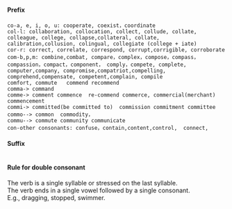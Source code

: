 #### Prefix 
```
co-a, e, i, o, u: cooperate, coexist，coordinate
col-l: collaboration, collocation, collect, collude, collate, colleague, college, collapse,collateral, collate, calibration,collusion, colingual, collegiate (college + iate)
cor-r: correct, correlate, correspond, corrupt,corrigible, corroborate
com-b,p,m: combine,combat, compare，complex，compose，compass，compassion，compact，component， comply，compete, complete, computer,company, compromise,compatriot,compelling,  
comprehend,compensate, competent,complain, compile
comfort, commute   commend recommend
comma-> command
comme-> comment commence  re-commend commerce, commercial(merchant) commencement
commi-> committed(be committed to)  commission commitment committee   
commo--> common  commodity，
commu--> commute community communicate
con-other consonants: confuse，contain,content,control,  connect,

```
#### Suffix
```
```
#### Rule for double consonant
The verb is a single syllable or stressed on the last syllable.   
The verb ends in a single vowel followed by a single consonant.  
E.g., dragging, stopped, swimmer.
